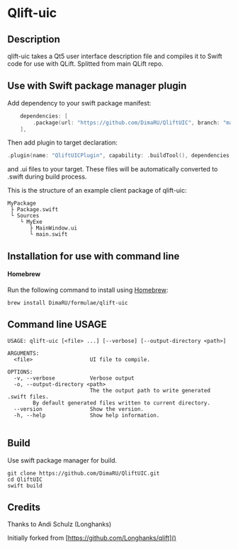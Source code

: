# Qlift-uic

## Description

qlift-uic takes a Qt5 user interface description file and compiles it to Swift code for use with QLift.
Splitted from main QLift repo. 

## Use with Swift package manager plugin

Add dependency to your swift package manifest: 
```swift
    dependencies: [
        .package(url: "https://github.com/DimaRU/QliftUIC", branch: "master"),
    ],

```
Then add plugin to target declaration:
```swift
.plugin(name: "QliftUICPlugin", capability: .buildTool(), dependencies: ["qlift-uic"])
```
and .ui files to your target. These files will be automatically converted to .swift during build process. 

This is the structure of an example client package of qlift-uic:

```
MyPackage
 ├ Package.swift
 └ Sources
    └ MyExe
       ├ MainWindow.ui
       └ main.swift
```

## Installation for use with command line

#### Homebrew

Run the following command to install using [Homebrew](https://brew.sh/):

```console
brew install DimaRU/formulae/qlift-uic
```

## Command line USAGE

```
USAGE: qlift-uic [<file> ...] [--verbose] [--output-directory <path>]

ARGUMENTS:
  <file>                  UI file to compile.

OPTIONS:
  -v, --verbose           Verbose output
  -o, --output-directory <path>
                          The the output path to write generated .swift files.
        By default generated files written to current directory.
  --version               Show the version.
  -h, --help              Show help information.
 
```

## Build

Use swift package manager for build.

```console
git clone https://github.com/DimaRU/QliftUIC.git
cd QliftUIC
swift build
```

## Credits
Thanks to Andi Schulz (Longhanks)

Initially forked from [https://github.com/Longhanks/qlift]()
